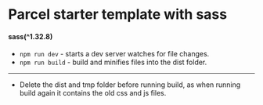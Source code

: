 # Parcel starter template with sass
#### sass(^1.32.8) 

- `npm run dev` - starts a dev server watches for file changes.
-  `npm run build` - build and minifies files into the dist folder.
 
----------

- Delete the dist and tmp folder before running build, as when running build again it contains the old css and js files.